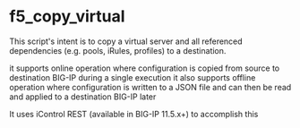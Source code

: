 # f5_copy_virtual

This script's intent is to copy a virtual server and all referenced dependencies (e.g. pools, iRules, profiles) to a destination.

it supports online operation where configuration is copied from source to destination BIG-IP during a single execution
it also supports offline operation where configuration is written to a JSON file and can then be read and applied to a destination BIG-IP later

It uses iControl REST (available in BIG-IP 11.5.x+) to accomplish this
